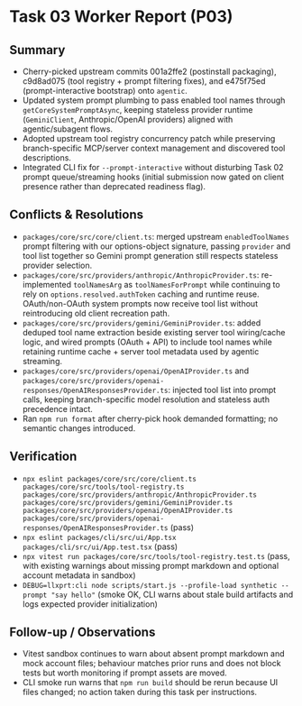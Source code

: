 # Task 03 Worker Report (P03)

## Summary
- Cherry-picked upstream commits 001a2ffe2 (postinstall packaging), c9d8ad075 (tool registry + prompt filtering fixes), and e475f75ed (prompt-interactive bootstrap) onto `agentic`.
- Updated system prompt plumbing to pass enabled tool names through `getCoreSystemPromptAsync`, keeping stateless provider runtime (`GeminiClient`, Anthropic/OpenAI providers) aligned with agentic/subagent flows.
- Adopted upstream tool registry concurrency patch while preserving branch-specific MCP/server context management and discovered tool descriptions.
- Integrated CLI fix for `--prompt-interactive` without disturbing Task 02 prompt queue/streaming hooks (initial submission now gated on client presence rather than deprecated readiness flag).

## Conflicts & Resolutions
- `packages/core/src/core/client.ts`: merged upstream `enabledToolNames` prompt filtering with our options-object signature, passing `provider` and tool list together so Gemini prompt generation still respects stateless provider selection.
- `packages/core/src/providers/anthropic/AnthropicProvider.ts`: re-implemented `toolNamesArg` as `toolNamesForPrompt` while continuing to rely on `options.resolved.authToken` caching and runtime reuse. OAuth/non-OAuth system prompts now receive tool list without reintroducing old client recreation path.
- `packages/core/src/providers/gemini/GeminiProvider.ts`: added deduped tool name extraction beside existing server tool wiring/cache logic, and wired prompts (OAuth + API) to include tool names while retaining runtime cache + server tool metadata used by agentic streaming.
- `packages/core/src/providers/openai/OpenAIProvider.ts` and `packages/core/src/providers/openai-responses/OpenAIResponsesProvider.ts`: injected tool list into prompt calls, keeping branch-specific model resolution and stateless auth precedence intact.
- Ran `npm run format` after cherry-pick hook demanded formatting; no semantic changes introduced.

## Verification
- `npx eslint packages/core/src/core/client.ts packages/core/src/tools/tool-registry.ts packages/core/src/providers/anthropic/AnthropicProvider.ts packages/core/src/providers/gemini/GeminiProvider.ts packages/core/src/providers/openai/OpenAIProvider.ts packages/core/src/providers/openai-responses/OpenAIResponsesProvider.ts` (pass)
- `npx eslint packages/cli/src/ui/App.tsx packages/cli/src/ui/App.test.tsx` (pass)
- `npx vitest run packages/core/src/tools/tool-registry.test.ts` (pass, with existing warnings about missing prompt markdown and optional account metadata in sandbox)
- `DEBUG=llxprt:cli node scripts/start.js --profile-load synthetic --prompt "say hello"` (smoke OK, CLI warns about stale build artifacts and logs expected provider initialization)

## Follow-up / Observations
- Vitest sandbox continues to warn about absent prompt markdown and mock account files; behaviour matches prior runs and does not block tests but worth monitoring if prompt assets are moved.
- CLI smoke run warns that `npm run build` should be rerun because UI files changed; no action taken during this task per instructions.
